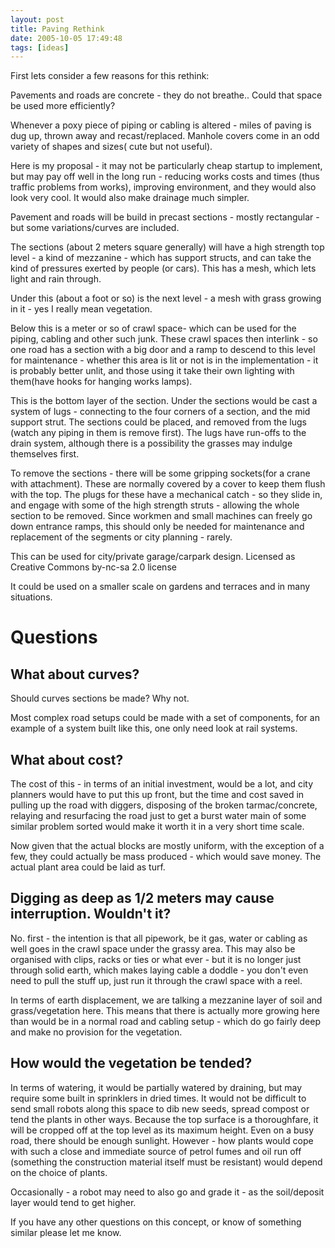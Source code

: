 ```yaml
---
layout: post
title: Paving Rethink
date: 2005-10-05 17:49:48
tags: [ideas]
---
```

First lets consider a few reasons for this rethink:

Pavements and roads are concrete - they do not breathe.. Could that space be used more efficiently?

Whenever a poxy piece of piping or cabling is altered - miles of paving is dug up, thrown away and recast/replaced.
Manhole covers come in an odd variety of shapes and sizes( cute but not useful).

Here is my proposal - it may not be particularly cheap startup to implement, but may pay off well in the long run - reducing works costs and times (thus traffic problems from works), improving environment, and they would also look very cool. It would also make drainage much simpler.

Pavement and roads will be build in precast sections - mostly rectangular - but some variations/curves are included.

The sections (about 2 meters square generally) will have a high strength top level - a kind of mezzanine - which has support structs, and can take the kind of pressures exerted by people (or cars). This has a mesh, which lets light and rain through.

Under this (about a foot or so) is the next level - a mesh with grass growing in it - yes I really mean vegetation.

Below this is a meter or so of crawl space- which can be used for the piping, cabling and other such junk. These crawl spaces then interlink - so one road has a section with a big door and a ramp to descend to this level for maintenance - whether this area is lit or not is in the implementation - it is probably better unlit, and those using it take their own lighting with them(have hooks for hanging works lamps).

This is the bottom layer of the section. Under the sections would be cast a system of lugs - connecting to the four corners of a section, and the mid support strut. The sections could be placed, and removed from the lugs (watch any piping in them is remove first). The lugs have run-offs to the drain system, although there is a possibility the grasses may indulge themselves first.

To remove the sections - there will be some gripping sockets(for a crane with attachment). These are normally covered by a cover to keep them flush with the top. The plugs for these have a mechanical catch - so they slide in, and engage with some of the high strength struts - allowing the whole section to be removed. Since workmen and small machines can freely go down entrance ramps, this should only be needed for maintenance and replacement of the segments or city planning - rarely.

This can be used for city/private garage/carpark design.
Licensed as Creative Commons by-nc-sa 2.0 license

It could be used on a smaller scale on gardens and terraces and in many situations.

# Questions

## What about curves?

Should curves sections be made? Why not.

Most complex road setups could be made with a set of components, for an example of a system built like this, one only need look at rail systems.

## What about cost?

The cost of this - in terms of an initial investment, would be a lot, and city planners would have to put this up front, but the time and cost saved in pulling up the road with diggers, disposing of the broken tarmac/concrete, relaying and resurfacing the road just to get a burst water main of some similar problem sorted would make it worth it in a very short time scale.

Now given that the actual blocks are mostly uniform, with the exception of a few, they could actually be mass produced - which would save money. The actual plant area could be laid as turf.

## Digging as deep as 1/2 meters may cause interruption. Wouldn't it?

No. first - the intention is that all pipework, be it gas, water or cabling as well goes in the crawl space under the grassy area. This may also be organised with clips, racks or ties or what ever - but it is no longer just through solid earth, which makes laying cable a doddle - you don't even need to pull the stuff up, just run it through the crawl space with a reel.

In terms of earth displacement, we are talking a mezzanine layer of soil and grass/vegetation here. This means that there is actually more growing here than would be in a normal road and cabling setup - which do go fairly deep and make no provision for the vegetation.

## How would the vegetation be tended?

In terms of watering, it would be partially watered by draining, but may require some built in sprinklers in dried times. It would not be difficult to send small robots along this space to dib new seeds, spread compost or tend the plants in other ways. Because the top surface is a thoroughfare, it will be cropped off at the top level as its maximum height. Even on a busy road, there should be enough sunlight. However - how plants would cope with such a close and immediate source of petrol fumes and oil run off (something the construction material itself must be resistant) would depend on the choice of plants.

Occasionally - a robot may need to also go and grade it - as the soil/deposit layer would tend to get higher.

If you have any other questions on this concept, or know of something similar please let me know.

